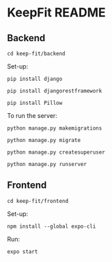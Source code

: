 # KeepFit README

## Backend

`cd keep-fit/backend`

Set-up:

`pip install django`

`pip install djangorestframework`

`pip install Pillow`


To run the server:

`python manage.py makemigrations`

`python manage.py migrate`

`python manage.py createsuperuser`

`python manage.py runserver`


## Frontend

`cd keep-fit/frontend`

Set-up:

`npm install --global expo-cli`


Run:

`expo start`



